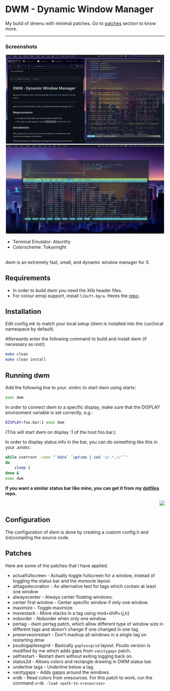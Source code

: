 # DWM - Dynamic Window Manager

My build of dmenu with minimal patches. Go to [patches](https://github.com/saifshahriar/dwm-saif-git#patches) section to know more.

<hr>

### Screenshots
<div align="center">
    <img src="https://github.com/saifshahriar/saifshahriar/blob/master/repo/dwm/Screenshot_2022-10-07-20-32-21_1366x768.png" width="500px">
    <img src="https://raw.githubusercontent.com/saifshahriar/saifshahriar/master/repo/dwm/Screenshot_2022-10-07-20-35-53_1366x768.png" width="500px">
</div>

- Terminal Emulator: Alacritty
- Colorscheme: Tokyonight

<br>
dwm is an extremely fast, small, and dynamic window manager for X.

## Requirements
- In order to build dwm you need the Xlib header files.
- For colour emoji support, install `libxft-bgra`. Heres the [repo](https://github.com/uditkarode/libxft-bgra).

## Installation
Edit config.mk to match your local setup (dwm is installed into
the /usr/local namespace by default).

Afterwards enter the following command to build and install dwm (if
necessary as root):

```bash
make clean
make clean install
```

## Running dwm
Add the following line to your .xinitrc to start dwm using startx:

```bash
exec dwm
```

In order to connect dwm to a specific display, make sure that
the DISPLAY environment variable is set correctly, e.g.:

```bash
DISPLAY=foo.bar:1 exec dwm
```

(This will start dwm on display :1 of the host foo.bar.)

In order to display status info in the bar, you can do something
like this in your .xinitrc:

```bash
while xsetroot -name "`date` `uptime | sed 's/.*,//'`"
do
    sleep 1
done &
exec dwm
```

__If you want a similar status bar like mine, you can get it from my [dotfiles](https://github.com/saifshahriar/dotfiles/blob/master/.config/dwm/dwmbar.sh) repo.__

<div align="right">
    <img src="https://user-images.githubusercontent.com/89329547/194582023-6a81df49-5e77-48bb-a6f7-6dde0bcdc646.png">
</div>


## Configuration
The configuration of dwm is done by creating a custom config.h
and (re)compiling the source code.

## Patches
Here are some of the patches that I have applied.

- actualfullscreen    - Actually toggle fullscreen for a window, instead of toggling the status bar and the monocle layout.
- alttagsdecoration   - An alternative text for tags which contain at least one window
- alwayscenter        - Always center floating windows.
- center first window - Center specific window if only one window.
- maximize            - Toggle maximize.
- movestack           - Move stacks in a tag using mod+shift+{j,k}
- noborder            - Noborder when only one window.
- pertag              - dwm pertag patch, which allow different type of window size in different tags and doesn't change if one changed in one tag.
- preserveonrestart   - Don't mashup all windows in a single tag on restarting dmw
- psudogaplessgrid    - Basically `gaplessgrid` layout. Psudo version is modified by me which adds gaps from `vanitygaps` patch.
- selfrestart         - Restart dwm without exiting logging back on.
- status2d            - Allows colors and rectangle drawing in DWM status bar.
- underline tags      - Underline below a tag.
- vanitygaps          - Adds gapps around the windows.
- xrdb                - Read colors from xresources. For this patch to work, run the command `xrdb -load <path-to-xresources>`


